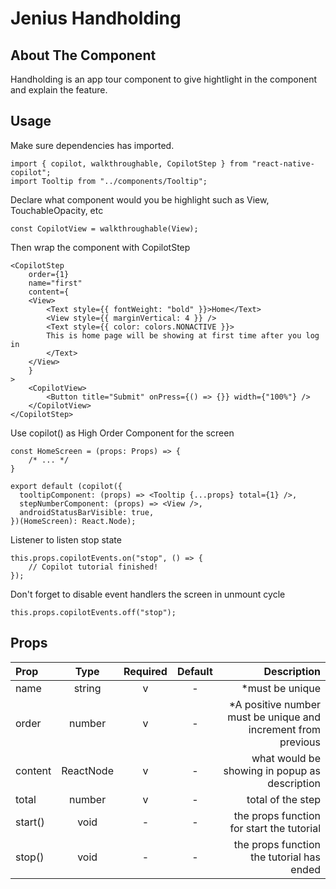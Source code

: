 # Jenius Handholding

## About The Component
Handholding is an app tour component to give hightlight in the component and explain the feature.
## Usage
Make sure dependencies has imported. 
```import lib
import { copilot, walkthroughable, CopilotStep } from "react-native-copilot";
import Tooltip from "../components/Tooltip";
```
Declare what component would you be highlight such as View, TouchableOpacity, etc
```hoc
const CopilotView = walkthroughable(View);
```
Then wrap the component with CopilotStep
```code
<CopilotStep
    order={1}
    name="first"
    content={
    <View>
        <Text style={{ fontWeight: "bold" }}>Home</Text>
        <View style={{ marginVertical: 4 }} />
        <Text style={{ color: colors.NONACTIVE }}>
        This is home page will be showing at first time after you log in
        </Text>
    </View>
    }
>
    <CopilotView>
        <Button title="Submit" onPress={() => {}} width={"100%"} />
    </CopilotView>   
</CopilotStep>
```
Use copilot() as High Order Component for the screen
```language
const HomeScreen = (props: Props) => {
    /* ... */
}

export default (copilot({
  tooltipComponent: (props) => <Tooltip {...props} total={1} />,
  stepNumberComponent: (props) => <View />,
  androidStatusBarVisible: true,
})(HomeScreen): React.Node);
```
Listener to listen stop state
```listen stop
this.props.copilotEvents.on("stop", () => {
    // Copilot tutorial finished!
});
```
Don't forget to disable event handlers the screen in unmount cycle
```
this.props.copilotEvents.off("stop");
```

## Props
| Prop    |   Type    | Required | Default |                                                   Description |
| :------ | :-------: | :------: | :-----: | ------------------------------------------------------------: |
| name    |  string   |    v     |    -    |                                               *must be unique |
| order   |  number   |    v     |    -    | *A positive number must be unique and increment from previous |
| content | ReactNode |    v     |    -    |                 what would be showing in popup as description |
| total   |  number   |    v     |    -    |                                             total of the step |
| start() |   void    |    -     |    -    |                     the props function for start the tutorial |
| stop()  |   void    |    -     |    -    |                     the props function the tutorial has ended |
